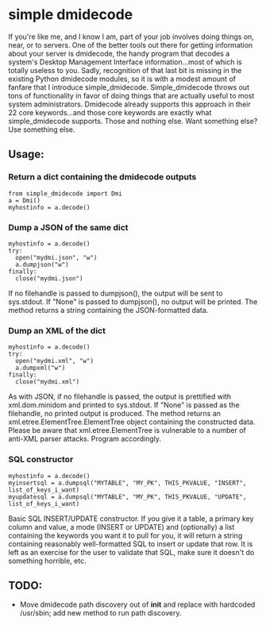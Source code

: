 # simple dmidecode
If you're like me, and I know I am, part of your job involves doing things on, near, or to servers. One of the better
tools out there for getting information about your server is dmidecode, the handy program that decodes a system's
Desktop Management Interface information...most of which is totally useless to you. Sadly, recognition of that last
bit is missing in the existing Python dmidecode modules, so it is with a modest amount of fanfare that I introduce
simple_dmidecode.  Simple_dmidecode throws out tons of functionality in favor of doing things that are actually useful
to most system administrators. Dmidecode already supports this approach in their 22 core keywords...and those core
keywords are exactly what simple_dmidecode supports.  Those and nothing else. Want something else?  Use something else.

## Usage:
### Return a dict containing the dmidecode outputs
```
from simple_dmidecode import Dmi
a = Dmi()
myhostinfo = a.decode()
```
### Dump a JSON of the same dict
```
myhostinfo = a.decode()
try:
  open("mydmi.json", "w")
  a.dumpjson("w")
finally:
  close("mydmi.json")
```
If no filehandle is passed to dumpjson(), the output will be sent to sys.stdout.
If "None" is passed to dumpjson(), no output will be printed.
The method returns a string containing the JSON-formatted data.
### Dump an XML of the dict
```
myhostinfo = a.decode()
try:
  open("mydmi.xml", "w")
  a.dumpxml("w")
finally:
  close("mydmi.xml")
```
As with JSON, if no filehandle is passed, the output is prettified with xml.dom.minidom and printed to sys.stdout.
If "None" is passed as the filehandle, no printed output is produced.
The method returns an xml.etree.ElementTree.ElementTree object containing the constructed data.
Please be aware that xml.etree.ElementTree is vulnerable to a number of anti-XML parser attacks.  Program accordingly.
### SQL constructor
```
myhostinfo = a.decode()
myinsertsql = a.dumpsql("MYTABLE", "MY_PK", THIS_PKVALUE, "INSERT", list_of_keys_i_want)
myupdatesql = a.dumpsql("MYTABLE", "MY_PK", THIS_PKVALUE, "UPDATE", list_of_keys_i_want)
```
Basic SQL INSERT/UPDATE constructor. If you give it a table, a primary key column and value, a mode (INSERT or UPDATE)
and (optionally) a list containing the keywords you want it to pull for you, it will return a string containing
reasonably well-formatted SQL to insert or update that row.
It is left as an exercise for the user to validate that SQL, make sure it doesn't do something horrible, etc.
## TODO:
* Move dmidecode path discovery out of __init__ and replace with hardcoded /usr/sbin; add new method to run path discovery.
